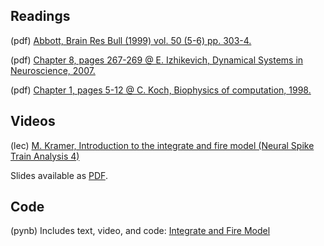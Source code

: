 ## Readings

(pdf) [Abbott, Brain Res Bull (1999) vol. 50 (5-6) pp. 303-4.](/Readings/Abbott_1999.pdf)

(pdf) [Chapter 8, pages 267-269 @ E. Izhikevich, Dynamical Systems in Neuroscience, 2007.](/Readings/Izhikevich_Chapter_8.pdf)

(pdf)	[Chapter 1, pages 5-12 @ C. Koch, Biophysics of computation, 1998.](/Readings/Koch_Chapter_1.pdf)

## Videos

(lec) [M. Kramer, Introduction to the integrate and fire model (Neural Spike Train Analysis 4)](https://www.samsi.info/news-and-media/27-jul-drs-m-kramer-and-u-eden-samsi)

  Slides available as [PDF](/Readings/Kramer_Slides_SAMSI_Lecture_1.pdf).

## Code

(pynb) Includes text, video, and code: [Integrate and Fire Model](https://mark-kramer.github.io/Case-Studies-Python/IF.html)
